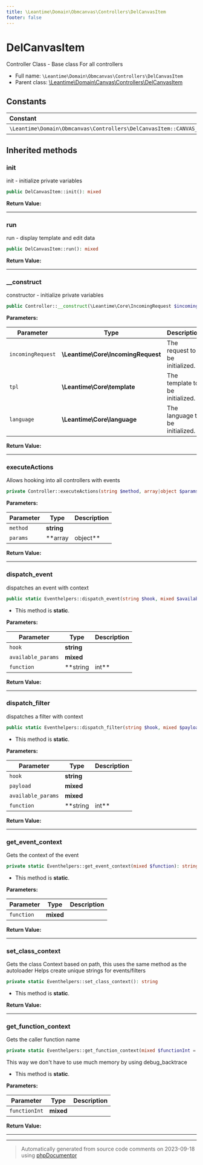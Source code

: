 ```yaml
---
title: \Leantime\Domain\Obmcanvas\Controllers\DelCanvasItem
footer: false
---
```


# DelCanvasItem

Controller Class - Base class For all controllers



* Full name: `\Leantime\Domain\Obmcanvas\Controllers\DelCanvasItem`
* Parent class: [\Leantime\Domain\Canvas\Controllers\DelCanvasItem](../../Canvas/Controllers/DelCanvasItem.md)



## Constants

| Constant | Type | Value |
|:---      |:---  |:---   |
|`\Leantime\Domain\Obmcanvas\Controllers\DelCanvasItem::CANVAS_NAME`||&#039;obm&#039;|



## Inherited methods

### init

init - initialize private variables

```php
public DelCanvasItem::init(): mixed
```









**Return Value:**





---
### run

run - display template and edit data

```php
public DelCanvasItem::run(): mixed
```









**Return Value:**





---
### __construct

constructor - initialize private variables

```php
public Controller::__construct(\Leantime\Core\IncomingRequest $incomingRequest, \Leantime\Core\template $tpl, \Leantime\Core\language $language): self
```








**Parameters:**

| Parameter | Type | Description |
|-----------|------|-------------|
| `incomingRequest` | **\Leantime\Core\IncomingRequest** | The request to be initialized. |
| `tpl` | **\Leantime\Core\template** | The template to be initialized. |
| `language` | **\Leantime\Core\language** | The language to be initialized. |


**Return Value:**





---
### executeActions

Allows hooking into all controllers with events

```php
private Controller::executeActions(string $method, array|object $params): void
```








**Parameters:**

| Parameter | Type | Description |
|-----------|------|-------------|
| `method` | **string** |  |
| `params` | **array|object** |  |


**Return Value:**





---
### dispatch_event

dispatches an event with context

```php
public static Eventhelpers::dispatch_event(string $hook, mixed $available_params = [], string|int $function = null): void
```



* This method is **static**.




**Parameters:**

| Parameter | Type | Description |
|-----------|------|-------------|
| `hook` | **string** |  |
| `available_params` | **mixed** |  |
| `function` | **string|int** |  |


**Return Value:**





---
### dispatch_filter

dispatches a filter with context

```php
public static Eventhelpers::dispatch_filter(string $hook, mixed $payload, mixed $available_params = [], string|int $function = null): mixed
```



* This method is **static**.




**Parameters:**

| Parameter | Type | Description |
|-----------|------|-------------|
| `hook` | **string** |  |
| `payload` | **mixed** |  |
| `available_params` | **mixed** |  |
| `function` | **string|int** |  |


**Return Value:**





---
### get_event_context

Gets the context of the event

```php
private static Eventhelpers::get_event_context(mixed $function): string
```



* This method is **static**.




**Parameters:**

| Parameter | Type | Description |
|-----------|------|-------------|
| `function` | **mixed** |  |


**Return Value:**





---
### set_class_context

Gets the class Context based on path, this uses the same method as the autoloader
Helps create unique strings for events/filters

```php
private static Eventhelpers::set_class_context(): string
```



* This method is **static**.





**Return Value:**





---
### get_function_context

Gets the caller function name

```php
private static Eventhelpers::get_function_context(mixed $functionInt = null): string
```

This way we don't have to use much memory by using debug_backtrace

* This method is **static**.




**Parameters:**

| Parameter | Type | Description |
|-----------|------|-------------|
| `functionInt` | **mixed** |  |


**Return Value:**





---


---
> Automatically generated from source code comments on 2023-09-18 using [phpDocumentor](http://www.phpdoc.org/)
